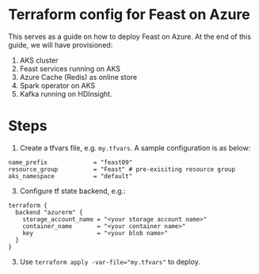 # Terraform config for Feast on Azure

This serves as a guide on how to deploy Feast on Azure. At the end of this guide, we will have provisioned:
1. AKS cluster
2. Feast services running on AKS
3. Azure Cache (Redis) as online store
4. Spark operator on AKS
5. Kafka running on HDInsight.

# Steps

1. Create a tfvars file, e.g. `my.tfvars`. A sample configuration is as below:

```
name_prefix             = "feast09"
resource_group          = "Feast" # pre-exisiting resource group
aks_namespace           = "default"
```

3. Configure tf state backend, e.g.:
```
terraform {
  backend "azurerm" {
    storage_account_name = "<your storage account name>"
    container_name       = "<your container name>"
    key                  = "<your blob name>"
  }
}
```

3. Use `terraform apply -var-file="my.tfvars"` to deploy.
